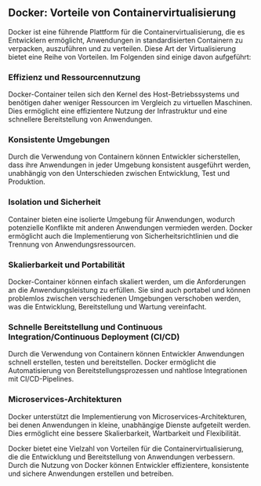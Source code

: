## Docker: Vorteile von Containervirtualisierung

Docker ist eine führende Plattform für die Containervirtualisierung, die es Entwicklern ermöglicht, Anwendungen in standardisierten Containern zu verpacken, auszuführen und zu verteilen. Diese Art der Virtualisierung bietet eine Reihe von Vorteilen. Im Folgenden sind einige davon aufgeführt:

### Effizienz und Ressourcennutzung

Docker-Container teilen sich den Kernel des Host-Betriebssystems und benötigen daher weniger Ressourcen im Vergleich zu virtuellen Maschinen. Dies ermöglicht eine effizientere Nutzung der Infrastruktur und eine schnellere Bereitstellung von Anwendungen.

### Konsistente Umgebungen

Durch die Verwendung von Containern können Entwickler sicherstellen, dass ihre Anwendungen in jeder Umgebung konsistent ausgeführt werden, unabhängig von den Unterschieden zwischen Entwicklung, Test und Produktion.

### Isolation und Sicherheit

Container bieten eine isolierte Umgebung für Anwendungen, wodurch potenzielle Konflikte mit anderen Anwendungen vermieden werden. Docker ermöglicht auch die Implementierung von Sicherheitsrichtlinien und die Trennung von Anwendungsressourcen.

### Skalierbarkeit und Portabilität

Docker-Container können einfach skaliert werden, um die Anforderungen an die Anwendungsleistung zu erfüllen. Sie sind auch portabel und können problemlos zwischen verschiedenen Umgebungen verschoben werden, was die Entwicklung, Bereitstellung und Wartung vereinfacht.

### Schnelle Bereitstellung und Continuous Integration/Continuous Deployment (CI/CD)

Durch die Verwendung von Containern können Entwickler Anwendungen schnell erstellen, testen und bereitstellen. Docker ermöglicht die Automatisierung von Bereitstellungsprozessen und nahtlose Integrationen mit CI/CD-Pipelines.

### Microservices-Architekturen

Docker unterstützt die Implementierung von Microservices-Architekturen, bei denen Anwendungen in kleine, unabhängige Dienste aufgeteilt werden. Dies ermöglicht eine bessere Skalierbarkeit, Wartbarkeit und Flexibilität.

Docker bietet eine Vielzahl von Vorteilen für die Containervirtualisierung, die die Entwicklung und Bereitstellung von Anwendungen verbessern. Durch die Nutzung von Docker können Entwickler effizientere, konsistente und sichere Anwendungen erstellen und betreiben.
